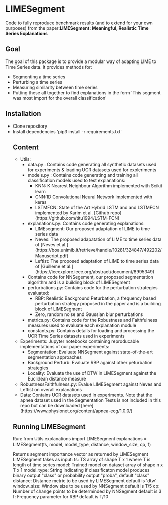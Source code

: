 # LIMESegment
Code to fully reproduce benchmark results (and to extend for your own purposes) from the paper:<b>LIMESegment: Meaningful, Realistic Time Series Explanations</b>

## Goal
The goal of this package is to provide a modular way of adapting LIME to Time Series data. It provides methods for:
<ul>
  <li> Segmenting a time series </li>
  <li> Perturbing a time series </li>
  <li> Measuring similarity between time series </li>
  <li> Putting these all together to find explanations in the form 'This segment was most import for the overall classification'
  </ul>

## Installation

<ul> 
  <li> Clone repository </li>
  <li> Install dependencies 'pip3 install -r requirements.txt' </li>

## Content
<ul>
  <li> Utils: 
    <ul> 
      <li> data.py : Contains code generating all synthetic datasets used for experiments & loading UCR datasets used for expleriments </li>
      <li> models.py : Contains code generating and training all classification models used to test explanations:
        <ul> 
          <li> KNN: K Nearest Neighbour Algorithm implemented with Scikit learn </li>
          <li> CNN:1D Convolutional Neural Network implemented with keras </li>
          <li> LSTMFCN: State of the Art Hybrid LSTM and and LSTMFCN implemented by Karim et al. [Github repo](https://github.com/titu1994/LSTM-FCN) </li>
        </ul>
      </li> 
      <li> explanations.py: Contains code generating explanations: 
        <ul>
          <li> LIMEsegment: Our proposed adaptation of LIME to time series data  </li>
          <li> Neves: The proposed adapatation of LIME to time series data of [Neves et al.](https://boa.unimib.it/retrieve/handle/10281/324847/492202/Manuscript.pdf) </li>
          <li> Leftist: The proposed adaptation of LIME to time series data of [Guilleme et al.](https://ieeexplore.ieee.org/abstract/document/8995349)
        </ul>
        <li> Contains code for NNSegement, our proposed segmentation algorithm and is a building block of LIMESegment </li>
      <li>  perturbations.py: Contains code for the perturbation strategies evaluated:
        <ul>
          <li> RBP: Realistic Background Peturbation, a frequency based perturbation strategy proposed in the paper and is a building block of LIMESegment </li>
          <li> Zero, random noise and Gaussian blur perturbations </li> 
        </ul>
      </li>
      <li> metrics.py: Contains code for the Robustness and Faithfulness measures used to evaluate each explanation module </li>
      <li> constants.py: Contains details for loading and processing the UCR Time Series datasets used in experiments </li> 
    </ul>
  </li>
  <li> Experiments: Jupyter notebooks containing reproducable implementations of our paper experiments:
    <ul>
      <li>Segmentation: Evaluate NNSegment against state-of-the-art segmentation approaches</li>
      <li> Background Perturb: Evaluate RBP against other peturbation strategies </li>
      <li> Locality: Evaluate the use of DTW in LIMESegment against the Euclidean distance measure </li>
    </ul> 
      <li>RobustnessFaithfulness.py: Evalue LIMESegment against Neves and Leftist on overall explanations </li>
  </li>
  <li> Data: Contains UCR datasets used in experiments. Note that the apnea dataset used in the Segmentation Tests is not included in this repo but can be downloaded [here](https://www.physionet.org/content/apnea-ecg/1.0.0/) </li>
</ul>


## Running LIMESegment
Run:
  from Utils.explanations import LIMESegment
  explanations = LIMESegment(ts, model, model_type, distance, window_size, cp, f)

Returns segment importance vector as returned by LIMESegment
LIMESegment takes as input:
ts: TS array of shape T x 1 where T is length of time series 
model: Trained model on dataset array of shape n x T x 1
model_type: String indicating if classificaton model produces binary output "class" or probability output "proba", default "class"
distance: Distance metric to be used by LIMESegment default is 'dtw'
window_size: Window size to be used by NNSegment default is T/5
cp: Number of change points to be determinded by NNSegment default is 3
f: Frequency parameter for RBP default is T/10